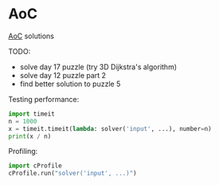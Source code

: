 # AoC
[AoC](https://adventofcode.com/) solutions

TODO:
- solve day 17 puzzle (try 3D Dijkstra's algorithm)
- solve day 12 puzzle part 2
- find better solution to puzzle 5

Testing performance:
```py
import timeit
n = 1000
x = timeit.timeit(lambda: solver('input', ...), number=n)
print(x / n)
```

Profiling:
```py
import cProfile
cProfile.run("solver('input', ...)")
```
